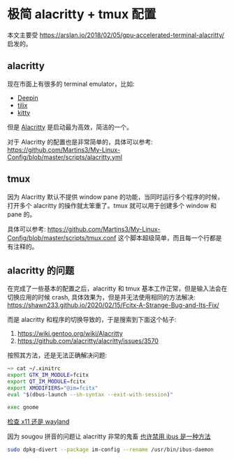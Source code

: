 # 极简 alacritty + tmux 配置
本文主要受 https://arslan.io/2018/02/05/gpu-accelerated-terminal-alacritty/ 启发的。

## alacritty
现在市面上有很多的 terminal emulator，比如:
- [Deepin](https://github.com/linuxdeepin/deepin-terminal)
- [tilix](https://gnunn1.github.io/tilix-web/)
- [kitty](https://sw.kovidgoyal.net/kitty/)

但是 [Alacritty](https://github.com/alacritty/alacritty) 是启动最为高效，简洁的一个。

对于 Alacritty 的配置也是非常简单的，具体可以参考: 
https://github.com/Martins3/My-Linux-Config/blob/master/scripts/alacritty.yml

## tmux
因为 Alacritty 默认不提供 window pane 的功能，当同时运行多个程序的时候，打开多个 alacritty 的操作就太笨重了。tmux 就可以用于创建多个 window 和 pane 的。

具体可以参考: https://github.com/Martins3/My-Linux-Config/blob/master/scripts/tmux.conf
这个脚本超级简单，而且每一个行都是有注释的。
## alacritty 的问题
在完成了一些基本的配置之后，alacritty 和 tmux 基本工作正常，但是输入法会在切换应用的时候 crash, 具体效果为，但是并无法使用相同的方法解决:
https://shawn233.github.io/2020/02/15/Fcitx-A-Strange-Bug-and-Its-Fix/

而是 alacritty 和程序的切换导致的，于是搜索到下面这个帖子:
1. https://wiki.gentoo.org/wiki/Alacritty
2. https://github.com/alacritty/alacritty/issues/3570

按照其方法，还是无法正确解决问题:
```sh
~> cat ~/.xinitrc
export GTK_IM_MODULE=fcitx
export QT_IM_MODULE=fcitx
export XMODIFIERS="@im=fcitx"
eval "$(dbus-launch --sh-syntax --exit-with-session)"

exec gnome
```

[检查 x11 还是 wayland](https://unix.stackexchange.com/questions/202891/how-to-know-whether-wayland-or-x11-is-being-used)

因为 sougou 拼音的问题让 alacritty 非常的鬼畜
[也许禁用 ibus 是一种方法](https://zhuanlan.zhihu.com/p/142206571)
```sh
sudo dpkg-divert --package im-config --rename /usr/bin/ibus-daemon
```
